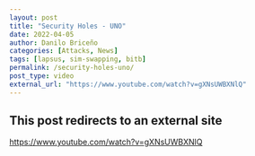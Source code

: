 ```yaml
---
layout: post
title: "Security Holes - UNO"
date: 2022-04-05
author: Danilo Briceño
categories: [Attacks, News]
tags: [lapsus, sim-swapping, bitb]
permalink: /security-holes-uno/
post_type: video
external_url: "https://www.youtube.com/watch?v=gXNsUWBXNlQ"
---
```


## This post redirects to an external site

https://www.youtube.com/watch?v=gXNsUWBXNlQ